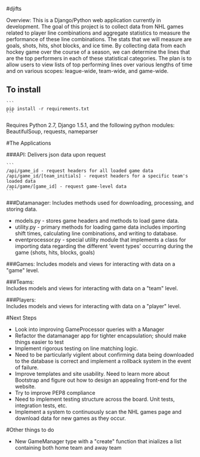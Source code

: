 #djifts

Overview: This is a Django/Python web application currently in development. 
The goal of this project is to collect data from NHL games related to
player line combinations and aggregate statistics to measure the performance
of these line combinations.  The stats that we will measure are goals, shots,
hits, shot blocks, and ice time.  By collecting data from each hockey game over
the course of a season, we can determine the lines that are the top performers 
in each of these statistical categories.  The plan is to allow users to view 
lists of top performing lines over various lengths of time and on various 
scopes: league-wide, team-wide, and game-wide.


To install
----------
	```
	pip install -r requirements.txt
	```


Requires Python 2.7, Django 1.5.1, and the following python modules: 
BeautifulSoup, requests, nameparser


#The Applications

###API: 
Delivers json data upon request

	```
	/api/game_id - request headers for all loaded game data
	/api/game_id/[team_initials] - request headers for a specific team's loaded data
	/api/game/[game_id] - request game-level data 
	```

###Datamanager: 
Includes methods used for downloading, processing, and storing data.

* models.py - stores game headers and methods to load game data.
* utility.py - primary methods for loading game data includes importing  
shift times, calculating line combinations, and writing to database.
* eventprocessor.py - special utility module that implements a class for 
importing data regarding the different 'event types' occurring 
during the game (shots, hits, blocks, goals)
	
###Games: 
Includes models and views for interacting with data on a "game" level.

###Teams:  
Includes models and views for interacting with data on a "team" level.
	
###Players:  
Includes models and views for interacting with data on a "player" level.
	

#Next Steps
* Look into improving GameProcessor queries with a Manager
* Refactor the datamanager app for tighter encapsulation; should make things easier to test
* Implement rigorous testing on line matching logic.  
* Need to be particularly vigilent about confirming data being downloaded
to the database is correct and implement a rollback system in the event of failure.  
* Improve templates and site usability.  Need to learn more about Bootstrap and figure out
how to design an appealing front-end for the website.
* Try to improve PEP8 compliance
* Need to implement testing structure across the board.  Unit tests, integration tests, etc.
* Implement a system to continuously scan the NHL games page and  download data
for new games as they occur.


#Other things to do
* New GameManager type with a "create" function that inializes a 
list containing both home team and away team
